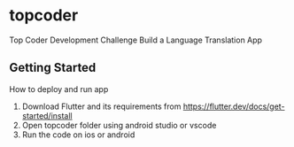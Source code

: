 # topcoder

Top Coder Development Challenge Build a Language Translation App

## Getting Started

How to deploy and run app

1. Download Flutter and its requirements from https://flutter.dev/docs/get-started/install
2. Open topcoder folder using android studio or vscode
3. Run the code on ios or android